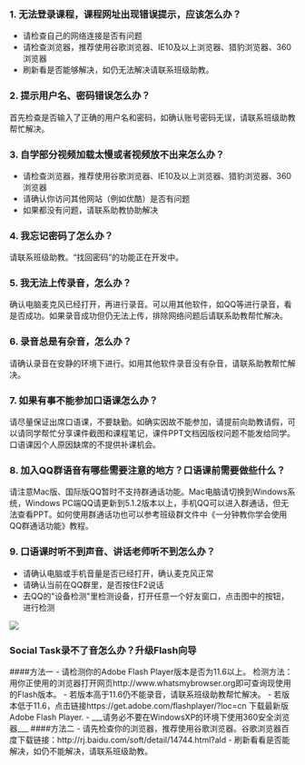 ### 1.	无法登录课程，课程网址出现错误提示，应该怎么办？
- 请检查自己的网络连接是否有问题
- 请检查浏览器，推荐使用谷歌浏览器、IE10及以上浏览器、猎豹浏览器、360浏览器
- 刷新看是否能够解决，如仍无法解决请联系班级助教。

### 2.	提示用户名、密码错误怎么办？
首先检查是否输入了正确的用户名和密码，如确认账号密码无误，请联系班级助教帮忙解决。

### 3.	自学部分视频加载太慢或者视频放不出来怎么办？
- 请检查浏览器，推荐使用谷歌浏览器、IE10及以上浏览器、猎豹浏览器、360浏览器
- 请确认你访问其他网站（例如优酷）是否有问题
- 如果都没有问题，请联系助教协助解决

### 4.	我忘记密码了怎么办？
请联系班级助教。“找回密码”的功能正在开发中。

### 5.	我无法上传录音，怎么办？
确认电脑麦克风已经打开，再进行录音。可以用其他软件，如QQ等进行录音，看是否成功。如果录音成功但仍无法上传，排除网络问题后请联系助教帮忙解决。

### 6.	录音总是有杂音，怎么办？
请确认录音在安静的环境下进行。如用其他软件录音没有杂音，请联系助教帮忙解决。

### 7.	如果有事不能参加口语课怎么办？
请尽量保证出席口语课，不要缺勤。如确实因故不能参加，请提前向助教请假，可以请同学帮忙分享课件截图和课程笔记，课件PPT文档因版权问题不能发给同学。
口语课因个人原因缺席的不提供补课机会。

### 8.	加入QQ群语音有哪些需要注意的地方？口语课前需要做些什么？
请注意Mac版、国际版QQ暂时不支持群通话功能。Mac电脑请切换到Windows系统，Windows PC端QQ请更新到5.1.2版本以上，手机QQ可以进入群通话，但无法查看PPT。如何使用群通话功也可以参考班级群文件中《一分钟教你学会使用QQ群通话功能》教程。

### 9.	口语课时听不到声音、讲话老师听不到怎么办？ 
- 请确认电脑或手机音量是否已经打开，确认麦克风正常
- 请确认当前在QQ群里，是否按住F2说话
- 去QQ的"设备检测"里检测设备，打开任意一个好友窗口，点击图中的按钮，进行检测

![](/images/camp/5.jpg)

<h3 name="flash" id="flash">Social Task录不了音怎么办？升级Flash向导</h3>
####方法一
- 请检测你的Adobe Flash Player版本是否为11.6以上。 检测方法：用你正使用的浏览器打开网页http://www.whatsmybrowser.org即可查询现使用的Flash版本。
- 若版本高于11.6仍不能录音，请联系班级助教帮忙解决。
- 若版本低于11.6，点击链接https://get.adobe.com/flashplayer/?loc=cn 下载最新版Adobe Flash Player.
- ___请务必不要在WindowsXP的环境下使用360安全浏览器___
####方法二
- 请先检查你的浏览器，推荐使用谷歌浏览器。谷歌浏览器百度下载链接：http://rj.baidu.com/soft/detail/14744.html?ald
- 刷新看看是否能解决，如仍不能解决，请联系班级助教。

